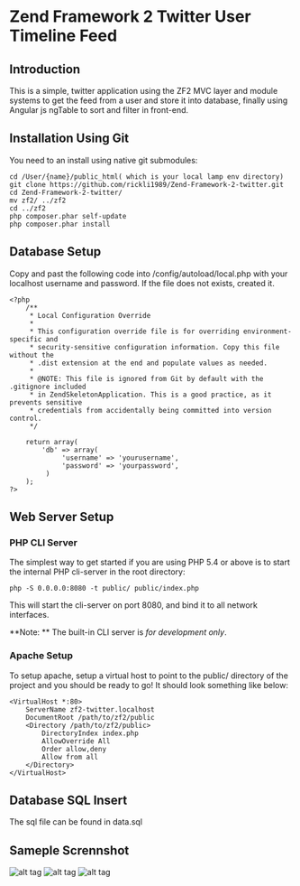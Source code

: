 Zend Framework 2 Twitter User Timeline Feed
=======================

Introduction
------------
This is a simple, twitter application using the ZF2 MVC layer and module
systems to get the feed from a user and store it into database, finally using
Angular js ngTable to sort and filter in front-end.

Installation Using Git
----------------------
You need to an install using native git submodules:

    cd /User/{name}/public_html( which is your local lamp env directory)
    git clone https://github.com/rickli1989/Zend-Framework-2-twitter.git
    cd Zend-Framework-2-twitter/
    mv zf2/ ../zf2
    cd ../zf2
    php composer.phar self-update
    php composer.phar install

Database Setup
--------------
Copy and past the following code into /config/autoload/local.php with your localhost username and password.
If the file does not exists, created it.

    <?php
        /**
         * Local Configuration Override
         *
         * This configuration override file is for overriding environment-specific and
         * security-sensitive configuration information. Copy this file without the
         * .dist extension at the end and populate values as needed.
         *
         * @NOTE: This file is ignored from Git by default with the .gitignore included
         * in ZendSkeletonApplication. This is a good practice, as it prevents sensitive
         * credentials from accidentally being committed into version control.
         */

        return array(
            'db' => array(
                 'username' => 'yourusername',
                 'password' => 'yourpassword',
             )
        );
    ?>


Web Server Setup
----------------

### PHP CLI Server

The simplest way to get started if you are using PHP 5.4 or above is to start the internal PHP cli-server in the root directory:

    php -S 0.0.0.0:8080 -t public/ public/index.php

This will start the cli-server on port 8080, and bind it to all network
interfaces.

**Note: ** The built-in CLI server is *for development only*.

### Apache Setup

To setup apache, setup a virtual host to point to the public/ directory of the
project and you should be ready to go! It should look something like below:

    <VirtualHost *:80>
        ServerName zf2-twitter.localhost
        DocumentRoot /path/to/zf2/public
        <Directory /path/to/zf2/public>
            DirectoryIndex index.php
            AllowOverride All
            Order allow,deny
            Allow from all
        </Directory>
    </VirtualHost>


Database SQL Insert
-------------------

The sql file can be found in data.sql


Sameple Scrennshot
------------------
![alt tag](https://raw.githubusercontent.com/rickli1989/rickli1989.github.io/master/zf2/public/img/shot1.png)
![alt tag](https://raw.githubusercontent.com/rickli1989/rickli1989.github.io/master/zf2/public/img/shot2.png)
![alt tag](https://raw.githubusercontent.com/rickli1989/rickli1989.github.io/master/zf2/public/img/shot3.png)
